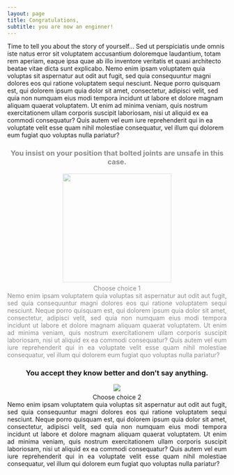 ```yaml
---
layout: page
title: Congratulations,
subtitle: you are now an enginner!
---
```

<head>
  <meta name="viewport" content="width=device-width, initial-scale=1">
  <style>
    .text1 {
      transition: 0.5s;
      opacity:0.5;
    }

    .text2 {
      transition: 0.5s;
      opacity: 0.5;
    }
    .text1:hover {
      opacity:1;
      font-size: 110%;
      transition: 0.5s;

    }
    .text2:hover {
      opacity: 1;
      font-size: 110%;
      transition: 0.5s;
    }

    .button span {
      cursor: pointer;
      display: inline-block;
      position: relative;
      transition: 0.5s;
    }

    .button span:after {
      content: '\00bb';
      position: absolute;
      opacity: 0;
      top: 0;
      right: -20px;
      transition: 0.5s;
    }

    .button:hover span {
      padding-right: 25px;
    }

    .button:hover span:after {
      opacity: 1;
      right: 0;
    }

  </style>
</head>
<body>
Time to tell you about the story of yourself... Sed ut perspiciatis unde omnis iste natus error sit voluptatem accusantium doloremque laudantium, totam rem aperiam, eaque ipsa quae ab illo inventore veritatis et quasi architecto beatae vitae dicta sunt explicabo. Nemo enim ipsam voluptatem quia voluptas sit aspernatur aut odit aut fugit, sed quia consequuntur magni dolores eos qui ratione voluptatem sequi nesciunt. Neque porro quisquam est, qui dolorem ipsum quia dolor sit amet, consectetur, adipisci velit, sed quia non numquam eius modi tempora incidunt ut labore et dolore magnam aliquam quaerat voluptatem. Ut enim ad minima veniam, quis nostrum exercitationem ullam corporis suscipit laboriosam, nisi ut aliquid ex ea commodi consequatur? Quis autem vel eum iure reprehenderit qui in ea voluptate velit esse quam nihil molestiae consequatur, vel illum qui dolorem eum fugiat quo voluptas nulla pariatur?

<div class="container">
    <div class="row">
        <div class="col-lg-6 col-md-6 nopadding" style="text-align: justify;">
          <div class='text1'>
            <div style="text-align: center;">
              <h3>You insist on your position that bolted joints are unsafe in this case. </h3>
              <img src="https://images.unsplash.com/photo-1579256945823-f007794790df?ixlib=rb-1.2.1&ixid=eyJhcHBfaWQiOjEyMDd9&auto=format&fit=crop&w=1050&q=80" height = "250" style = "margin-bottom: 5px">
              <div class='button'><a href="../choice1-1" class="btn btn-primary"><span>Choose choice 1</span></a></div>
            </div>
              Nemo enim ipsam voluptatem quia voluptas sit aspernatur aut odit aut fugit, sed quia consequuntur magni dolores eos qui ratione voluptatem sequi nesciunt. Neque porro quisquam est, qui dolorem ipsum quia dolor sit amet, consectetur, adipisci velit, sed quia non numquam eius modi tempora incidunt ut labore et dolore magnam aliquam quaerat voluptatem. Ut enim ad minima veniam, quis nostrum exercitationem ullam corporis suscipit laboriosam, nisi ut aliquid ex ea commodi consequatur? Quis autem vel eum iure reprehenderit qui in ea voluptate velit esse quam nihil molestiae consequatur, vel illum qui dolorem eum fugiat quo voluptas nulla pariatur?
          </div>
        </div>
        <div class="col-lg-6 col-md-6 nopadding" style="text-align: justify;">
          <div class='text2'>
            <div style="text-align: center;">
              <h3> You accept they know better and don’t say anything.</h3>
              <img src="https://images.unsplash.com/photo-1556761175-b413da4baf72?ixlib=rb-1.2.1&ixid=eyJhcHBfaWQiOjEyMDd9&auto=format&fit=crop&w=967&q=80" style = "margin-bottom: 5px">
              <div class= 'button'><a href="../choice1-2" class="btn btn-primary"><span>Choose choice 2</span></a></div>
            </div>
              Nemo enim ipsam voluptatem quia voluptas sit aspernatur aut odit aut fugit, sed quia consequuntur magni dolores eos qui ratione voluptatem sequi nesciunt. Neque porro quisquam est, qui dolorem ipsum quia dolor sit amet, consectetur, adipisci velit, sed quia non numquam eius modi tempora incidunt ut labore et dolore magnam aliquam quaerat voluptatem. Ut enim ad minima veniam, quis nostrum exercitationem ullam corporis suscipit laboriosam, nisi ut aliquid ex ea commodi consequatur? Quis autem vel eum iure reprehenderit qui in ea voluptate velit esse quam nihil molestiae consequatur, vel illum qui dolorem eum fugiat quo voluptas nulla pariatur?
          </div>
        </div>
    </div>
</div>
</body>
